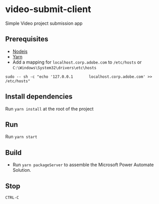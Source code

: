 # video-submit-client

Simple Video project submission app

## Prerequisites

- [Nodejs](https://nodejs.org/en)
- [Yarn](https://yarnpkg.com/)
- Add a mapping for `localhost.corp.adobe.com` to `/etc/hosts` or `C:\Windows\System32\drivers\etc\hosts`

```console
sudo -- sh -c "echo '127.0.0.1       localhost.corp.adobe.com' >> /etc/hosts"
```

## Install dependencies

Run `yarn install` at the root of the project

## Run

Run `yarn start`

## Build 

* Run `yarn packageServer` to assemble the Microsoft Power Automate Solution.

## Stop

`CTRL-C`
